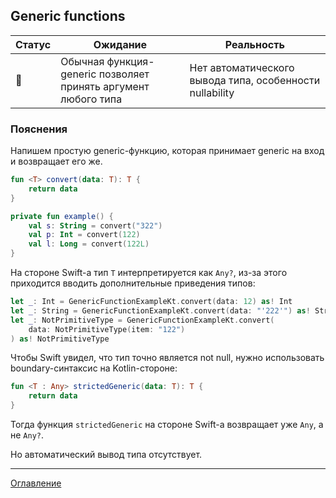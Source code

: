 ## Generic functions

| Статус          | Ожидание                                                       | Реальность                                               |
| --------------- | -------------------------------------------------------------- | -------------------------------------------------------- |
| :no_entry_sign: | Обычная функция-generic позволяет принять аргумент любого типа | Нет автоматического вывода типа, особенности nullability |

### Пояснения

Напишем простую generic-функцию, которая принимает generic на вход и возвращает его же.

```kotlin
fun <T> convert(data: T): T {  
    return data  
}

private fun example() {
    val s: String = convert("322")
    val p: Int = convert(122)
    val l: Long = convert(122L)
}
```

На стороне Swift-а тип `T` интерпретируется как `Any?`, из-за этого приходится вводить дополнительные приведения типов:

```swift
let _: Int = GenericFunctionExampleKt.convert(data: 12) as! Int
let _: String = GenericFunctionExampleKt.convert(data: "'222'") as! String
let _: NotPrimitiveType = GenericFunctionExampleKt.convert(
	data: NotPrimitiveType(item: "122")
) as! NotPrimitiveType
```

Чтобы Swift увидел, что тип точно является not null, нужно использовать boundary-синтаксис на Kotlin-стороне:

```kotlin
fun <T : Any> strictedGeneric(data: T): T {  
    return data  
}
```

Тогда функция `strictedGeneric` на стороне Swift-а возвращает уже `Any`, а не `Any?`.

Но автоматический вывод типа отсутствует.

---
[Оглавление](/README.md)